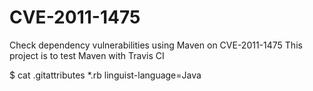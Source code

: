 # CVE-2011-1475
Check dependency vulnerabilities using Maven on CVE-2011-1475
This project is to test Maven with Travis CI

$ cat .gitattributes
*.rb linguist-language=Java
